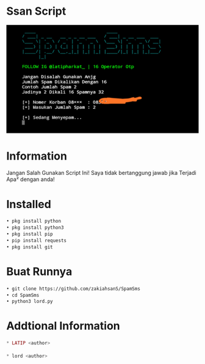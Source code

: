# Ssan Script
<img src="latip.jpg" alt="Ssan Cok">

# Information
Jangan Salah Gunakan Script Ini!
Saya tidak bertanggung jawab jika
Terjadi Apa² dengan anda!
# Installed
```BASH
• pkg install python
• pkg install python3
• pkg install pip
• pip install requests
• pkg install git
```
# Buat Runnya
```BASH
• git clone https://github.com/zakiahsanS/SpamSms
• cd SpamSms
• python3 lord.py
```
# Addtional Information
```PHP
* LATIP <author>

* lord <author>
